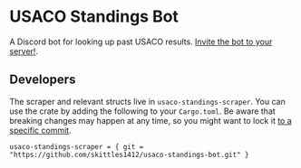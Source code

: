 # USACO Standings Bot

A Discord bot for looking up past USACO results. [Invite the bot to your server!](https://discord.com/api/oauth2/authorize?client_id=758792251496333392&permissions=10304&scope=bot).

## Developers

The scraper and relevant structs live in `usaco-standings-scraper`. You can use the crate by adding the following to your `Cargo.toml`. Be aware that breaking changes may happen at any time, so you might want to lock it [to a specific commit](https://doc.rust-lang.org/cargo/reference/specifying-dependencies.html#choice-of-commit).
```
usaco-standings-scraper = { git = "https://github.com/skittles1412/usaco-standings-bot.git" }
```
